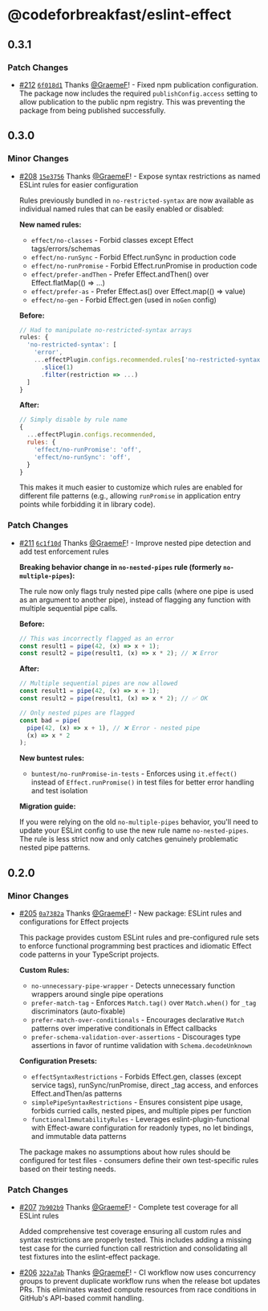 # @codeforbreakfast/eslint-effect

## 0.3.1

### Patch Changes

- [#212](https://github.com/CodeForBreakfast/eventsourcing/pull/212) [`6f018d1`](https://github.com/CodeForBreakfast/eventsourcing/commit/6f018d19f0cb318c3e79251af72f333d88feb51b) Thanks [@GraemeF](https://github.com/GraemeF)! - Fixed npm publication configuration. The package now includes the required `publishConfig.access` setting to allow publication to the public npm registry. This was preventing the package from being published successfully.

## 0.3.0

### Minor Changes

- [#208](https://github.com/CodeForBreakfast/eventsourcing/pull/208) [`15e3756`](https://github.com/CodeForBreakfast/eventsourcing/commit/15e37562fa5c207fa3801d3a05aa1c2f9f9b6ae7) Thanks [@GraemeF](https://github.com/GraemeF)! - Expose syntax restrictions as named ESLint rules for easier configuration

  Rules previously bundled in `no-restricted-syntax` are now available as individual named rules that can be easily enabled or disabled:

  **New named rules:**
  - `effect/no-classes` - Forbid classes except Effect tags/errors/schemas
  - `effect/no-runSync` - Forbid Effect.runSync in production code
  - `effect/no-runPromise` - Forbid Effect.runPromise in production code
  - `effect/prefer-andThen` - Prefer Effect.andThen() over Effect.flatMap(() => ...)
  - `effect/prefer-as` - Prefer Effect.as() over Effect.map(() => value)
  - `effect/no-gen` - Forbid Effect.gen (used in `noGen` config)

  **Before:**

  ```javascript
  // Had to manipulate no-restricted-syntax arrays
  rules: {
    'no-restricted-syntax': [
      'error',
      ...effectPlugin.configs.recommended.rules['no-restricted-syntax']
        .slice(1)
        .filter(restriction => ...)
    ]
  }
  ```

  **After:**

  ```javascript
  // Simply disable by rule name
  {
    ...effectPlugin.configs.recommended,
    rules: {
      'effect/no-runPromise': 'off',
      'effect/no-runSync': 'off',
    }
  }
  ```

  This makes it much easier to customize which rules are enabled for different file patterns (e.g., allowing `runPromise` in application entry points while forbidding it in library code).

### Patch Changes

- [#211](https://github.com/CodeForBreakfast/eventsourcing/pull/211) [`6c1f10d`](https://github.com/CodeForBreakfast/eventsourcing/commit/6c1f10dc95b18cf554d1614c6d31535920f0a767) Thanks [@GraemeF](https://github.com/GraemeF)! - Improve nested pipe detection and add test enforcement rules

  **Breaking behavior change in `no-nested-pipes` rule (formerly `no-multiple-pipes`):**

  The rule now only flags truly nested pipe calls (where one pipe is used as an argument to another pipe), instead of flagging any function with multiple sequential pipe calls.

  **Before:**

  ```typescript
  // This was incorrectly flagged as an error
  const result1 = pipe(42, (x) => x + 1);
  const result2 = pipe(result1, (x) => x * 2); // ❌ Error
  ```

  **After:**

  ```typescript
  // Multiple sequential pipes are now allowed
  const result1 = pipe(42, (x) => x + 1);
  const result2 = pipe(result1, (x) => x * 2); // ✅ OK

  // Only nested pipes are flagged
  const bad = pipe(
    pipe(42, (x) => x + 1), // ❌ Error - nested pipe
    (x) => x * 2
  );
  ```

  **New buntest rules:**
  - `buntest/no-runPromise-in-tests` - Enforces using `it.effect()` instead of `Effect.runPromise()` in test files for better error handling and test isolation

  **Migration guide:**

  If you were relying on the old `no-multiple-pipes` behavior, you'll need to update your ESLint config to use the new rule name `no-nested-pipes`. The rule is less strict now and only catches genuinely problematic nested pipe patterns.

## 0.2.0

### Minor Changes

- [#205](https://github.com/CodeForBreakfast/eventsourcing/pull/205) [`0a7382a`](https://github.com/CodeForBreakfast/eventsourcing/commit/0a7382a55578bbdd2350ad624b0333ff209fbf1d) Thanks [@GraemeF](https://github.com/GraemeF)! - New package: ESLint rules and configurations for Effect projects

  This package provides custom ESLint rules and pre-configured rule sets to enforce functional programming best practices and idiomatic Effect code patterns in your TypeScript projects.

  **Custom Rules:**
  - `no-unnecessary-pipe-wrapper` - Detects unnecessary function wrappers around single pipe operations
  - `prefer-match-tag` - Enforces `Match.tag()` over `Match.when()` for `_tag` discriminators (auto-fixable)
  - `prefer-match-over-conditionals` - Encourages declarative `Match` patterns over imperative conditionals in Effect callbacks
  - `prefer-schema-validation-over-assertions` - Discourages type assertions in favor of runtime validation with `Schema.decodeUnknown`

  **Configuration Presets:**
  - `effectSyntaxRestrictions` - Forbids Effect.gen, classes (except service tags), runSync/runPromise, direct \_tag access, and enforces Effect.andThen/as patterns
  - `simplePipeSyntaxRestrictions` - Ensures consistent pipe usage, forbids curried calls, nested pipes, and multiple pipes per function
  - `functionalImmutabilityRules` - Leverages eslint-plugin-functional with Effect-aware configuration for readonly types, no let bindings, and immutable data patterns

  The package makes no assumptions about how rules should be configured for test files - consumers define their own test-specific rules based on their testing needs.

### Patch Changes

- [#207](https://github.com/CodeForBreakfast/eventsourcing/pull/207) [`7b902b9`](https://github.com/CodeForBreakfast/eventsourcing/commit/7b902b9e5a86a60534640a4358e974a4b0cd2527) Thanks [@GraemeF](https://github.com/GraemeF)! - Complete test coverage for all ESLint rules

  Added comprehensive test coverage ensuring all custom rules and syntax restrictions are properly tested. This includes adding a missing test case for the curried function call restriction and consolidating all test fixtures into the eslint-effect package.

- [#206](https://github.com/CodeForBreakfast/eventsourcing/pull/206) [`322a7ab`](https://github.com/CodeForBreakfast/eventsourcing/commit/322a7aba4778b3f2e1cf4aa6ad4abc37414af8a7) Thanks [@GraemeF](https://github.com/GraemeF)! - CI workflow now uses concurrency groups to prevent duplicate workflow runs when the release bot updates PRs. This eliminates wasted compute resources from race conditions in GitHub's API-based commit handling.
